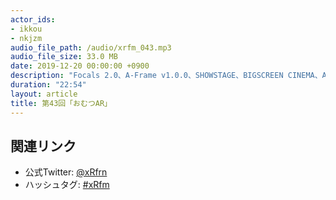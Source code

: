 ```yaml
---
actor_ids:
- ikkou
- nkjzm
audio_file_path: /audio/xrfm_043.mp3
audio_file_size: 33.0 MB
date: 2019-12-20 00:00:00 +0900
description: "Focals 2.0、A-Frame v1.0.0、SHOWSTAGE、BIGSCREEN CINEMA、AR Cybertruck、Oculus Link、CES 2020、ミズイロノトキメキ、鏡の中のコリラックマ カフェ、ENTUM終了、バーチャルスナックについて話ました。"
duration: "22:54"
layout: article
title: 第43回「おむつAR」
---
```


## 関連リンク

- 公式Twitter: [@xRfrn](https://twitter.com/xrfrn)
- ハッシュタグ: [#xRfm](https://twitter.com/hashtag/xRfm?src=hash)